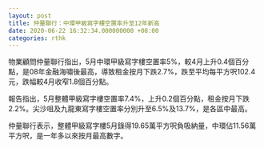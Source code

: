 ```yaml
---
layout: post
title: 仲量聯行：中環甲級寫字樓空置率升至12年新高
date: 2020-06-22 16:32:34.000000000 +08:00
categories: rthk
---
```


物業顧問仲量聯行指出，5月中環甲級寫字樓空置率5%，較4月上升0.4個百分點，是08年金融海嘯後最高，導致租金按月下跌2.7%，跌至平均每平方呎102.4元，跌幅較4月收窄1.8個百分點。

報告指出，5月整體甲級寫字樓空置率7.4%，上升0.2個百分點，租金按月下跌2.2%。尖沙咀及九龍東寫字樓空置率分別升至6.5%及13.7%，是各區中最高。

仲量聯行表示，整體甲級寫字樓5月錄得19.65萬平方呎負吸納量，中環佔11.56萬平方呎，是一年多以來按月最高數字。
